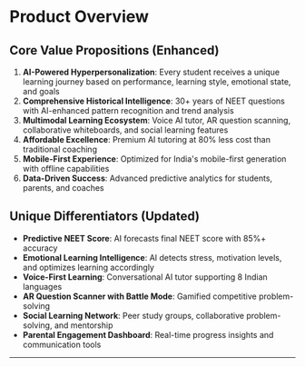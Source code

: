 # Product Overview

## Core Value Propositions (Enhanced)

1. **AI-Powered Hyperpersonalization**: Every student receives a unique learning journey based on performance, learning style, emotional state, and goals
2. **Comprehensive Historical Intelligence**: 30+ years of NEET questions with AI-enhanced pattern recognition and trend analysis
3. **Multimodal Learning Ecosystem**: Voice AI tutor, AR question scanning, collaborative whiteboards, and social learning features
4. **Affordable Excellence**: Premium AI tutoring at 80% less cost than traditional coaching
5. **Mobile-First Experience**: Optimized for India's mobile-first generation with offline capabilities
6. **Data-Driven Success**: Advanced predictive analytics for students, parents, and coaches

## Unique Differentiators (Updated)

- **Predictive NEET Score**: AI forecasts final NEET score with 85%+ accuracy
- **Emotional Learning Intelligence**: AI detects stress, motivation levels, and optimizes learning accordingly
- **Voice-First Learning**: Conversational AI tutor supporting 8 Indian languages
- **AR Question Scanner with Battle Mode**: Gamified competitive problem-solving
- **Social Learning Network**: Peer study groups, collaborative problem-solving, and mentorship
- **Parental Engagement Dashboard**: Real-time progress insights and communication tools

***
